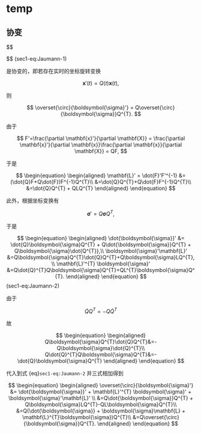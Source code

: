 # temp




## 协变

$$

$$ (sec1-eq:Jaumann-1)

是协变的，即若存在实时的坐标旋转变换

$$
\mathbf{x}'(t) = Q(t)\mathbf{x}(t),
$$

则

$$
\overset{\circ}{\boldsymbol{\sigma}'} = Q\overset{\circ}{\boldsymbol{\sigma}}Q^{T}.
$$

由于

$$
F'=\frac{\partial \mathbf{x}'}{\partial \mathbf{X}} = \frac{\partial \mathbf{x}'}{\partial \mathbf{x}}\frac{\partial \mathbf{x}}{\partial \mathbf{X}} = QF,
$$

于是

$$
\begin{equation}
\begin{aligned}
\mathbf{L}' = \dot{F}'F'^{-1} &= (\dot{Q}F+Q\dot{F})F^{-1}Q^{T}\\
&=\dot{Q}Q^{T}+Q\dot{F}F^{-1}Q^{T}\\
&=\dot{Q}Q^{T} + QLQ^{T}
\end{aligned}
\end{equation}
$$

此外，根据坐标变换有

$$
\boldsymbol{\sigma}' = Q\boldsymbol{\sigma}Q^{T},
$$

于是

$$
\begin{equation}
\begin{aligned}
\dot{\boldsymbol{\sigma}}' &= \dot{Q}\boldsymbol{\sigma}Q^{T} + Q\dot{\boldsymbol{\sigma}}Q^{T} + Q\boldsymbol{\sigma}\dot{Q^{T}},\\
\boldsymbol{\sigma}'\mathbf{L}' &=Q\boldsymbol{\sigma}Q^{T}\dot{Q}Q^{T}+Q\boldsymbol{\sigma}LQ^{T},\\
\mathbf{L}'^{T} \boldsymbol{\sigma}' &=Q\dot{Q}^{T}Q\boldsymbol{\sigma}Q^{T}+QL^{T}\boldsymbol{\sigma}Q^{T}.
\end{aligned}
\end{equation}
$$ (sec1-eq:Jaumann-2)

由于 

$$
\dot{Q}Q^{T} = -Q\dot{Q}^{T}
$$

故

$$
\begin{equation}
\begin{aligned}
Q\boldsymbol{\sigma}Q^{T}\dot{Q}Q^{T}&=-Q\boldsymbol{\sigma}\dot{Q}^{T}\\
Q\dot{Q}^{T}Q\boldsymbol{\sigma}Q^{T}&=-\dot{Q}\boldsymbol{\sigma}Q^{T}
\end{aligned}
\end{equation}
$$

代入到式 {eq}`sec1-eq:Jaumann-2` 并三式相加得到

$$
\begin{equation}
\begin{aligned}
\overset{\circ}{\boldsymbol{\sigma}'} &= \dot{\boldsymbol{\sigma}}' + \mathbf{L}'^{T} \boldsymbol{\sigma}' + \boldsymbol{\sigma}'\mathbf{L}' \\
&=Q\dot{\boldsymbol{\sigma}}Q^{T} + Q\boldsymbol{\sigma}LQ^{T}-QL\boldsymbol{\sigma}Q^{T}\\
&=Q(\dot{\boldsymbol{\sigma}} + \boldsymbol{\sigma}\mathbf{L} + \mathbf{L}^{T}\boldsymbol{\sigma})Q^{T}\\
&=Q\overset{\circ}{\boldsymbol{\sigma}}Q^{T}.
\end{aligned}
\end{equation}
$$